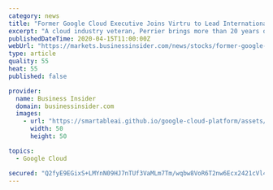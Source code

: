 ```yaml
---
category: news
title: "Former Google Cloud Executive Joins Virtru to Lead International Operations"
excerpt: "A cloud industry veteran, Perrier brings more than 20 years of sales engineering, product management, and partnership development expertise to Virtru. Prior to joining the company, he co-founded We Advocacy,"
publishedDateTime: 2020-04-15T11:00:00Z
webUrl: "https://markets.businessinsider.com/news/stocks/former-google-cloud-executive-joins-virtru-to-lead-international-operations-1029093408"
type: article
quality: 55
heat: 55
published: false

provider:
  name: Business Insider
  domain: businessinsider.com
  images:
    - url: "https://smartableai.github.io/google-cloud-platform/assets/images/organizations/businessinsider.com-50x50.jpg"
      width: 50
      height: 50

topics:
  - Google Cloud

secured: "Q2fyE9EGixS+LMYnN09HJ7nTUf3VaMLm7Tm/wqbw8VoR6T2nw6Ecx2421cVl4EaxZhblOyKpS66mrJYcVT/SiHpUvOHkcsDTlAOHYWCMbtjGIENUkjYL+DDutIsHPZmlRN5oEkQtrxpLZG0X39C76xMlBB4s8DMNlrwJlUeTBH8EsNP+cq9c/bE/z88JSUBPZHSZkPco2jd/380+e7SvbUPCqt+q1jpNxg11fe9vGODualpsc4bTRRRIZRhYxqfcrQtDNdFyfhEAqqaO/bmxIUFiIGWsyGDl+GMgHttlHGhyUwPrn+5uFfavworXOTBk;cfhxYt2uK9z+GTOMaHjq0g=="
---
```


